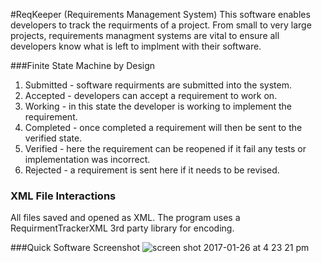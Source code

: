 #ReqKeeper (Requirements Management System)
This software enables developers to track the requirments of a project. From small to very large projects, requirements
managment systems are vital to ensure all developers know what is left to implment with their software.

###Finite State Machine by Design 
1. Submitted - software requirments are submitted into the system.
2. Accepted - developers can accept a requirement to work on.
3. Working -  in this state the developer is working to implement the requirement. 
4. Completed - once completed a requirement will then be sent to the verified state.
5. Verified - here the requirement can be reopened if it fail any tests or implementation was incorrect. 
6. Rejected - a requirement is sent here if it needs to be revised.

### XML File Interactions 
All files saved and opened as XML. The program uses a RequirmentTrackerXML 3rd party library for encoding. 

###Quick Software Screenshot 
![screen shot 2017-01-26 at 4 23 21 pm](https://cloud.githubusercontent.com/assets/25310829/22356140/016425c4-e3e4-11e6-862e-91dcb5fd9b57.png)
